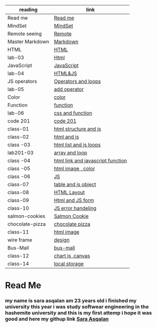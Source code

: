 reading        | link |
------------   | ------------- |
Read me        | [Read me](https://saraasqalan.github.io/reading-notes/)|
MindSet        |[MindSet](https://saraasqalan.github.io/reading-notes/MindSet)|
Remote seeing  | [Remote](https://saraasqalan.github.io/reading-notes/seeing)|
Master Markdown| [Markdown](https://saraasqalan.github.io/reading-notes/Mastering%20Markdown)|
 HTML          | [HTML](https://saraasqalan.github.io/reading-notes/html)|
 lab-03        | [Html](https://saraasqalan.github.io/lab-assignment/)|
 JavaScript    |[JavaScript](https://saraasqalan.github.io/reading-notes/JS)|
 lab-04        |[HTML&JS](https://saraasqalan.github.io/lab-assignment/)|
JS operators   |[Operators and loops](https://saraasqalan.github.io/reading-notes/JSoperators)|
lab-05         |[add operator]( https://saraasqalan.github.io/lab-assignment/ )|
Color          |[color](https://saraasqalan.github.io/reading-notes/color)|
Function       |[function](https://saraasqalan.github.io/reading-notes/function)|
lab-06         |[css and function](https://saraasqalan.github.io/lab-assignment/)|
code 201       | [code 201](https://saraasqalan.github.io/reading-note/)|
class-01       |[html structure and js](https://saraasqalan.github.io/reading-note/class-01)
class-02       | [html and js](https://saraasqalan.github.io/reading-notes/class-02)
class -03      | [html list and js loops](https://saraasqalan.github.io/reading-notes/class-03)
lab201-03      |[array and loop](https://saraasqalan.github.io/aboutme/)   
class -04      |[html link and javascript function](https://saraasqalan.github.io/reading-notes/class-04)
class -05      |[html image , color](https://saraasqalan.github.io/reading-notes/class-05)
class -06      |[JS](https://saraasqalan.github.io/reading-notes/class-06)
class-07       |[table and js object](https://saraasqalan.github.io/reading-notes/class-07)
class-08       |[HTML Layout](https://saraasqalan.github.io/reading-notes/class-08)
class-09       |[Html and JS form](https://saraasqalan.github.io/reading-notes/class-09)
class-10       |[JS error handeling](https://saraasqalan.github.io/reading-notes/class-10)
salmon-cookies|[Salmon Cookie](https://saraasqalan.github.io/cookie-stand/)
chocolate-pizza|[chocolate pizza](https://saraasqalan.github.io/chocolate-pizza/) 
class-11       |[html image ](https://saraasqalan.github.io/reading-notes/class-11)
wire frame     |[design](https://saraasqalan.github.io/wirefame-exercise/)
Bus-Mall       |[bus-mall](https://saraasqalan.github.io/bus-mall/)
class-12       |[chart js ,canvas](https://saraasqalan.github.io/reading-notes/class-12)
class-14       |[local storage](https://saraasqalan.github.io/reading-notes/class-13)
# Read Me
### my name is sara asqalan am 23 years old i finished my university this year i was study softwear engineering in the hashemite university and this is my first attemp i hope it was good and here my githup link [Sara Asqalan](https://github.com/saraasqalan)
